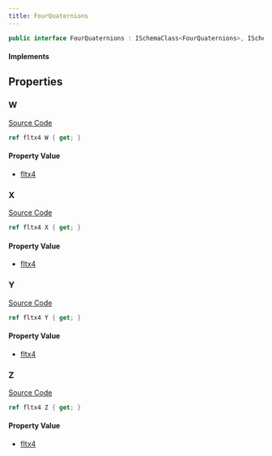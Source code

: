 ```yaml
---
title: FourQuaternions
---
```


```csharp
public interface FourQuaternions : ISchemaClass<FourQuaternions>, ISchemaField, ISchemaClass, INativeHandle
```

#### Implements

## Properties

### W

[Source Code](https://github.com/swiftly-solution/swiftlys2/blob/beta/managed/src/SwiftlyS2.Generated/Schemas/Interfaces/FourQuaternions.cs#L22)

```csharp
ref fltx4 W { get; }
```

#### Property Value

- [fltx4](/docs/api/shared/natives/fltx4)

### X

[Source Code](https://github.com/swiftly-solution/swiftlys2/blob/beta/managed/src/SwiftlyS2.Generated/Schemas/Interfaces/FourQuaternions.cs#L16)

```csharp
ref fltx4 X { get; }
```

#### Property Value

- [fltx4](/docs/api/shared/natives/fltx4)

### Y

[Source Code](https://github.com/swiftly-solution/swiftlys2/blob/beta/managed/src/SwiftlyS2.Generated/Schemas/Interfaces/FourQuaternions.cs#L18)

```csharp
ref fltx4 Y { get; }
```

#### Property Value

- [fltx4](/docs/api/shared/natives/fltx4)

### Z

[Source Code](https://github.com/swiftly-solution/swiftlys2/blob/beta/managed/src/SwiftlyS2.Generated/Schemas/Interfaces/FourQuaternions.cs#L20)

```csharp
ref fltx4 Z { get; }
```

#### Property Value

- [fltx4](/docs/api/shared/natives/fltx4)

